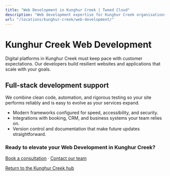 ```yaml
---
title: "Web Development in Kunghur Creek | Tweed Cloud"
description: "Web development expertise for Kunghur Creek organisations that need dependable platforms."
url: "/locations/kunghur-creek/web-development/"
---
```


# Kunghur Creek Web Development

Digital platforms in Kunghur Creek must keep pace with customer expectations. Our developers build resilient websites and applications that scale with your goals.

## Full-stack development support

We combine clean code, automation, and rigorous testing so your site performs reliably and is easy to evolve as your services expand.

- Modern frameworks configured for speed, accessibility, and security.
- Integrations with booking, CRM, and business systems your team relies on.
- Version control and documentation that make future updates straightforward.

### Ready to elevate your Web Development in Kunghur Creek?

[Book a consultation](/consultation/) · [Contact our team](/contact/)

[Return to the Kunghur Creek hub](/locations/kunghur-creek/)
